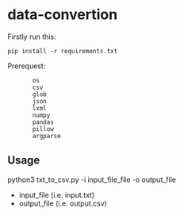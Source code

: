 # data-convertion

Firstly run this: 
```
pip install -r requirements.txt
```

Prerequest:

```
       os
       csv
       glob
       json
       lxml
       numpy
       pandas
       pillow
       argparse
```
## Usage 
python3 txt_to_csv.py -i input_file_file -o output_file
* input_file (i.e. input.txt)
* output_file (i.e. output.csv)
